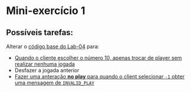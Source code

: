 # Mini-exercício 1

## Possíveis tarefas:

Alterar o [código base do Lab-04](../lab-04-rpc-error/exercise_ttt-grpc-master/) para:
- [Quando o cliente escolher o número 10, apenas trocar de player sem realizar nenhuma jogada](./exercise_ttt-change_player/)
- Desfazer a jogada anterior
- [Fazer uma anteração **no play** para quando o client selecionar `-1` obter uma mensagem de `INVALID_PLAY`](./exercise_ttt-invalid_play/)